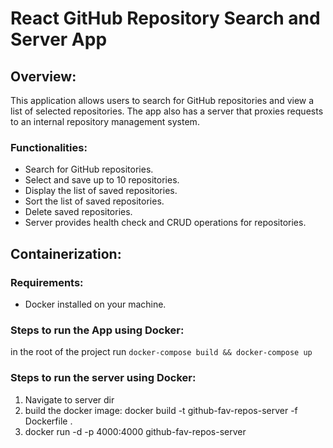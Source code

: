 # React GitHub Repository Search and Server App

## Overview:
This application allows users to search for GitHub repositories and view a list of selected repositories. The app also has a server that proxies requests to an internal repository management system.

### Functionalities:
- Search for GitHub repositories.
- Select and save up to 10 repositories.
- Display the list of saved repositories.
- Sort the list of saved repositories.
- Delete saved repositories.
- Server provides health check and CRUD operations for repositories.

## Containerization:

### Requirements:
- Docker installed on your machine.

### Steps to run the  App using Docker:
in the root of the project run `docker-compose build && docker-compose up`

### Steps to run the server using Docker:
1. Navigate to server dir
2. build the docker image: docker build -t github-fav-repos-server -f Dockerfile .
3. docker run -d -p 4000:4000 github-fav-repos-server
